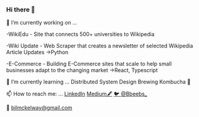 ### Hi there 👋

🔭 I’m currently working on ...

-WikiEdu - Site that connects 500+ universities to Wikipedia


-Wiki Update - Web Scraper that creates a newsletter of selected Wikipedia Article Updates →Python


-E-Commerce - Building E-Commerce sites that scale to help small businesses adapt to the changing market →React, Typescript


🌱 I’m currently learning ...
    Distributed System Design
      Brewing Kombucha 🍶

📫 How to reach me: ...
  [LinkedIn](https://www.linkedin.com/in/bailey-mckelway/)
  [Medium🖋](https://medium.com/@bjlmckelway)
  [🐦 @Bbeebs_](https://twitter.com/Bbeebs_)

  📧 bjlmckelway@gmail.com


